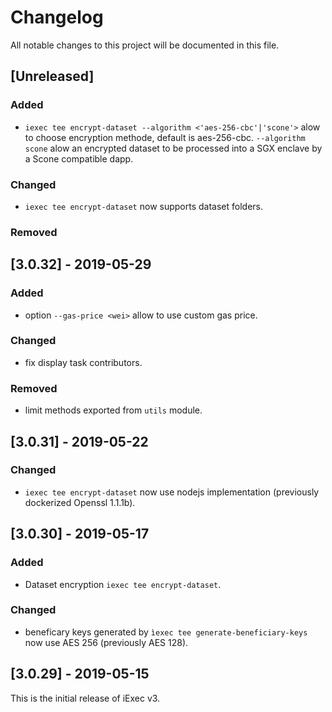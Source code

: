 # Changelog

All notable changes to this project will be documented in this file.

## [Unreleased]

### Added

- `iexec tee encrypt-dataset --algorithm <'aes-256-cbc'|'scone'>` alow to choose encryption methode, default is aes-256-cbc.
  `--algorithm scone` alow an encrypted dataset to be processed into a SGX enclave by a Scone compatible dapp.

### Changed

- `iexec tee encrypt-dataset` now supports dataset folders.

### Removed

## [3.0.32] - 2019-05-29

### Added

- option `--gas-price <wei>` allow to use custom gas price.

### Changed

- fix display task contributors.

### Removed

- limit methods exported from `utils` module.

## [3.0.31] - 2019-05-22

### Changed

- `iexec tee encrypt-dataset` now use nodejs implementation (previously dockerized Openssl 1.1.1b).

## [3.0.30] - 2019-05-17

### Added

- Dataset encryption `iexec tee encrypt-dataset`.

### Changed

- beneficary keys generated by `ìexec tee generate-beneficiary-keys` now use AES 256 (previously AES 128).

## [3.0.29] - 2019-05-15

This is the initial release of iExec v3.
